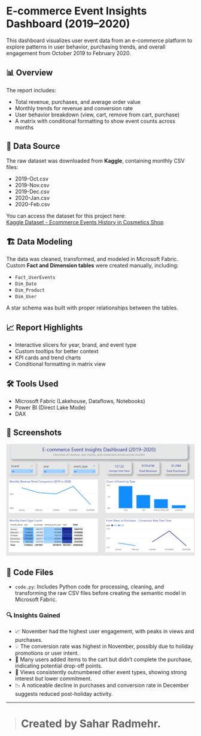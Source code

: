 # E-commerce Event Insights Dashboard (2019–2020)

This dashboard visualizes user event data from an e-commerce platform to explore patterns in user behavior, purchasing trends, and overall engagement from October 2019 to February 2020.

## 📊 Overview

The report includes:

- Total revenue, purchases, and average order value
- Monthly trends for revenue and conversion rate
- User behavior breakdown (view, cart, remove from cart, purchase)
- A matrix with conditional formatting to show event counts across months

## 📁 Data Source

The raw dataset was downloaded from **Kaggle**, containing monthly CSV files:

- 2019-Oct.csv
- 2019-Nov.csv
- 2019-Dec.csv
- 2020-Jan.csv
- 2020-Feb.csv

You can access the dataset for this project here:  
[Kaggle Dataset - Ecommerce Events History in Cosmetics Shop](https://www.kaggle.com/datasets/mkechinov/ecommerce-events-history-in-cosmetics-shop)

## 🏗️ Data Modeling

The data was cleaned, transformed, and modeled in Microsoft Fabric. Custom **Fact and Dimension tables** were created manually, including:

- `Fact_UserEvents`
- `Dim_Date`
- `Dim_Product`
- `Dim_User`

A star schema was built with proper relationships between the tables.

## 📈 Report Highlights

- Interactive slicers for year, brand, and event type
- Custom tooltips for better context
- KPI cards and trend charts
- Conditional formatting in matrix view

## 🛠️ Tools Used

- Microsoft Fabric (Lakehouse, Dataflows, Notebooks)
- Power BI (Direct Lake Mode)
- DAX

## 📸 Screenshots

![Dashboard Screenshot](images/dashboard.png)

## 🧠 Code Files

- `code.py`: Includes Python code for processing, cleaning, and transforming the raw CSV files before creating the semantic model in Microsoft Fabric.

### 🔍 Insights Gained

- 📈 November had the highest user engagement, with peaks in views and purchases.
- 💡 The conversion rate was highest in November, possibly due to holiday promotions or user intent.
- 🛒 Many users added items to the cart but didn’t complete the purchase, indicating potential drop-off points.
- 👀 Views consistently outnumbered other event types, showing strong interest but lower commitment.
- 📉 A noticeable decline in purchases and conversion rate in December suggests reduced post-holiday activity.

---

> # Created by Sahar Radmehr.
